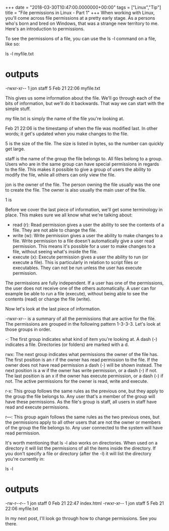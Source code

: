 +++
date = "2018-03-30T10:47:00.0000000+00:00"
tags = ["Linux","Tip"]
title = "File permissions in Linux - Part 1"
+++
When working with Linux, you'll come across file permissions at a pretty early
stage. As a persons who's born and bred on Windows, that was a strange new
territory to me. Here's an introduction to permissions.

To see the permissions of a file, you can use the ls -l  command on a file, like
so:

ls -l myfile.txt
# outputs
-rwxr-xr--  1 jon  staff  5 Feb 21 22:06 myfile.txt


This gives us some information about the file. We'll go through each of the bits
of information, but we'll do it backwards. That way we can start with the simple
stuff.

my file.txt  is simply the name of the file you're looking at.

Feb 21 22:06  is the timestamp of when the file was modified last. In other
words; it get's updated when you make changes to the file.

5  is the size of the file. The size is listed in bytes, so the number can
quickly get large.

staff  is the name of the group the file belongs to. All files belong to a
group. Users who are in the same group can have special permissions in regards
to the file. This makes it possible to give a group of users the ability to
modify the file, whiie all others can only view the file.

jon  is the owner of the file. The person owning the file usually was the one to
create the file. The owner is also usually the main user of the file.

1  is

Before we cover the last piece of information, we'll get some terminology in
place. This makes sure we all know what we're talking about:

 * read  (r): Read permission gives a user the ability to see the contents of a
   file. They are not able to change the file.
 * write  (w): Write permission gives a user the ability to make changes to a
   file. Write permission to a file doesn't automatically give a user read 
   permission. This means it's possible for a user to make changes to a file,
   without seeing what's inside the file.
 * execute  (x): Execute permission gives a user the ability to run (or execute
   a file). This is particularly in relation to script files or executables.
   They can not be run unless the user has execute permission.

The permissions are fully independent. If a user has one of the permissions, the
user does not receive one of the others automatically. A user can for example be
able to run a file (execute), without being able to see the contents (read) or
change the file (write).

Now let's look at the last piece of information.

-rwxr-xr-- is a summary of all the permissions that are active for the file. The
permissions are grouped in the following pattern 1-3-3-3. Let's look at those
groups in order.

-: The first group indicates what kind of item you're looking at. A dash (-)
indicates a file. Directories (or folders) are marked with a d.

rwx: The next group indicates what permissions the owner of the file has. The
first position is an r  if the owner has read permission to the file. If the
owner does not have read permission a dash (-) will be shown instead. The next
position is a w  if the owner has write permission, or a dash (-) if not. The
last position is an x  if the owner has execute permission, or a dash (-) if
not. The active permissions for the owner is read, write  and execute.

r-x: This group follows the same rules as the previous one, but they apply to
the group the file belongs to. Any user that's a member of the group will have
these permissions. As the file's group is staff, all users in staff  have read 
and execute  permissions.

r—: This group again follows the same rules as the two previous ones, but the
permissions apply to all other users that are not the owner or members of the
group the file belongs to. Any user connected to the system will have read 
permission.

It's worth mentioning that ls -l  also works on directories. When used on a
directory it will list the permissions of all the items inside the directory. If
you don't specify a file or directory (after the -l) it will list the directory
you're currently in:

ls -l
# outputs
-rw-r--r--  1 jon  staff  0 Feb 21 22:47 index.html
-rwxr-xr--  1 jon  staff  5 Feb 21 22:06 myfile.txt


In my next post, I'll look go through how to change permissions. See you there.
